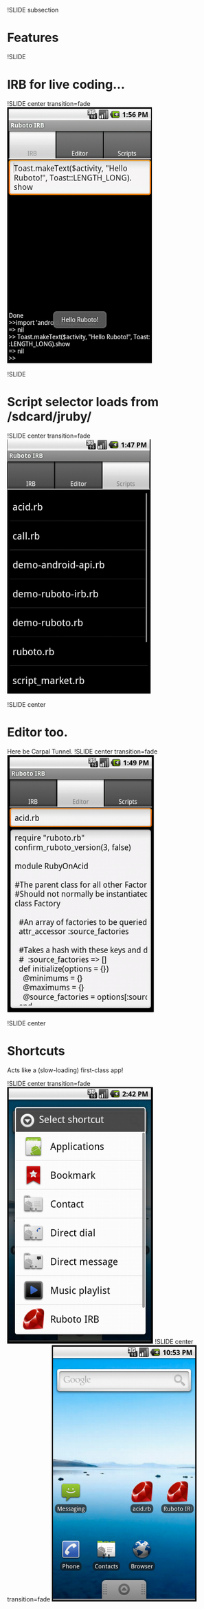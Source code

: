 !SLIDE subsection

# Features #

!SLIDE
# IRB for live coding... #
!SLIDE center transition=fade
![irb](00a_irb.png)

!SLIDE
# Script selector loads from /sdcard/jruby/ #
!SLIDE center transition=fade
![load_script](00b_load_script.png)

!SLIDE center
# Editor too. #
Here be Carpal Tunnel.
!SLIDE center transition=fade
![](00c_editor.png)

!SLIDE center
# Shortcuts #
Acts like a (slow-loading) first-class app!

!SLIDE center transition=fade
![](00d_shortcut.png)
!SLIDE center transition=fade
![](acid_shortcut.png)

